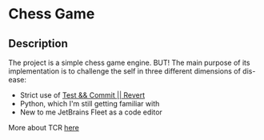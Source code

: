 # Chess Game

## Description
The project is a simple chess game engine.
BUT!
The main purpose of its implementation is to challenge the self in three different dimensions of dis-ease:
- Strict use of [Test && Commit || Revert](https://medium.com/@kentbeck_7670/test-commit-revert-870bbd756864)
- Python, which I'm still getting familiar with
- New to me JetBrains Fleet as a code editor

More about TCR [here](https://www.infoq.com/articles/test-commit-revert/)
